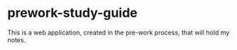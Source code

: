 # prework-study-guide
This is a web application, created in the pre-work process, that will hold my notes. 
